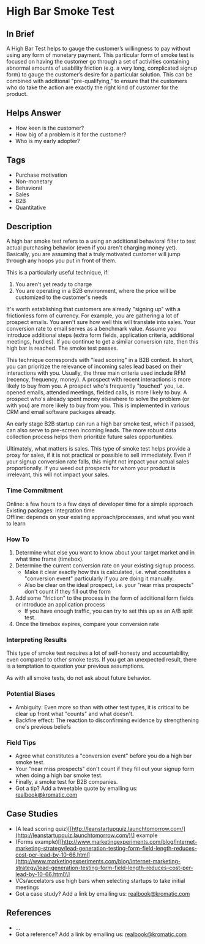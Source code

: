 # High Bar Smoke Test

## In Brief

A High Bar Test helps to gauge the customer’s willingness to pay without using any form of monetary payment. This particular form of smoke test is focused on having the customer go through a set of activities containing abnormal amounts of usability friction \(e.g. a very long, complicated signup form\) to gauge the customer’s desire for a particular solution. This can be combined with additional "pre-qualifying," to ensure that the customers who do take the action are exactly the right kind of customer for the product.

## Helps Answer

* How keen is the customer? 
* How big of a problem is it for the customer? 
* Who is my early adopter?

## Tags

* Purchase motivation
* Non-monetary
* Behavioral
* Sales 
* B2B
* Quantitative

## Description

A high bar smoke test refers to a using an additional behavioral filter to test actual purchasing behavior \(even if you aren't charging money yet\). Basically, you are assuming that a truly motivated customer will jump through any hoops you put in front of them.

This is a particularly useful technique, if:  
 1. You aren't yet ready to charge  
 2. You are operating in a B2B environment, where the price will be customized to the customer's needs

It's worth establishing that customers are already "signing up" with a frictionless form of currency. For example, you are gathering a lot of prospect emails. You aren't sure how well this will translate into sales. Your conversion rate to email serves as a benchmark value. Assume you introduce additional steps \(extra form fields, application criteria, additional meetings, hurdles\). If you continue to get a similar conversion rate, then this high bar is reached. The smoke test passes.

This technique corresponds with "lead scoring" in a B2B context. In short, you can prioritize the relevance of incoming sales lead based on their interactions with you. Usually, the three main criteria used include RFM \(recency, frequency, money\). A prospect with recent interactions is more likely to buy from you. A prospect who's frequently "touched" you, i.e. opened emails, attended meetings, fielded calls, is more likely to buy. A prospect who's already spent money elsewhere to solve the problem \(or with you\) are more likely to buy from you. This is implemented in various CRM and email software packages already.

An early stage B2B startup can run a high bar smoke test, which if passed, can also serve to pre-screen incoming leads. The more robust data collection process helps them prioritize future sales opportunities.

Ultimately, what matters is sales. This type of smoke test helps provide a proxy for sales, if it is not practical or possible to sell immediately. Even if your signup conversion rate falls, this might not impact your actual sales proportionally. If you weed out prospects for whom your product is irrelevant, this will not impact your sales.

### Time Commitment

Online: a few hours to a few days of developer time for a simple approach  
Existing packages: integration time  
Offline: depends on your existing approach/processes, and what you want to learn

### How To

1. Determine what else you want to know about your target market and in what time frame \(timebox\).
2. Determine the current conversion rate on your existing signup process.
   * Make it clear exactly how this is calculated, i.e. what constitutes a "conversion event" particularly if you are doing it manually.
   * Also be clear on the ideal prospect, i.e. your "near miss prospects" don't count if they fill out the form
3. Add some "friction" to the process in the form of additional form fields or introduce an application process
   * If you have enough traffic, you can try to set this up as an A/B split test.
4. Once the timebox expires, compare your conversion rate 

### Interpreting Results

This type of smoke test requires a lot of self-honesty and accountability, even compared to other smoke tests. If you get an unexpected result, there is a temptation to question your previous assumptions.

As with all smoke tests, do not ask about future behavior.

### Potential Biases

* Ambiguity: Even more so than with other test types, it is critical to be clear up front what "counts" and what doesn't. 
* Backfire effect: The reaction to disconfirming evidence by strengthening one's previous beliefs

### Field Tips

* Agree what constitutes a "conversion event" before you do a high bar smoke test.
* Your "near miss prospects" don't count if they fill out your signup form when doing a high bar smoke test.
* Finally, a smoke test for B2B companies.
* Got a tip? Add a tweetable quote by emailing us: [realbook@kromatic.com](mailto:realbook@kromatic.com)

## Case Studies

* \(A lead scoring quiz\)\[[http://leanstartupquiz.launchtomorrow.com/](http://leanstartupquiz.launchtomorrow.com/)\] example
* \(Forms example\)\[[http://www.marketingexperiments.com/blog/internet-marketing-strategy/lead-generation-testing-form-field-length-reduces-cost-per-lead-by-10-66.html](http://www.marketingexperiments.com/blog/internet-marketing-strategy/lead-generation-testing-form-field-length-reduces-cost-per-lead-by-10-66.html)\]
* VCs/accelators use high bars when selecting startups to take initial meetings 
* Got a case study? Add a link by emailing us: [realbook@kromatic.com](mailto:realbook@kromatic.com) 

## References

* ...
* Got a reference? Add a link by emailing us: [realbook@kromatic.com](realbook@kromatic.com)




